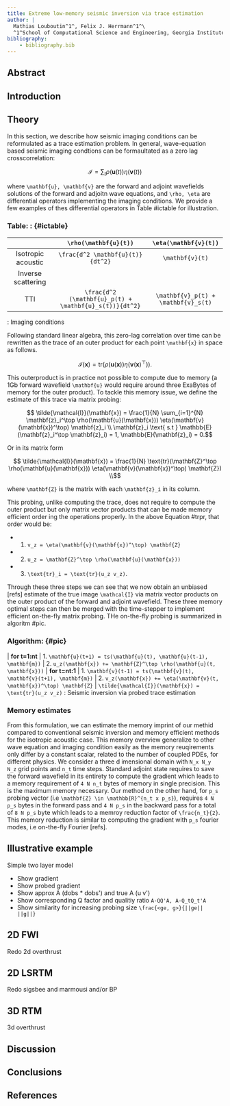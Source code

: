 ```yaml
---
title: Extreme low-memory seismic inversion via trace estimation
author: |
  Mathias Louboutin^1^, Felix J. Herrmann^1^\
  ^1^School of Computational Science and Engineering, Georgia Institute of Technology\
bibliography:
    - bibliography.bib
---
```


## Abstract


## Introduction


## Theory

In this section, we describe how seismic imaging conditions can be reformulated as a trace estimation problem. In general, wave-equation based seismic imaging condtions can be formaultated as a zero lag crosscorrelation:

```math {#iccc}
\mathcal{I} = \sum_t \rho(\mathbf{u}(t)) \eta(\mathbf{v}(t))
```

where ``\mathbf{u}, \mathbf{v}`` are the forward and adjoint wavefields solutions of the forward and adjoitn wave equations, and ``\rho, \eta`` are differential operators implementing the imaging conditions. We provide a few examples of thes differential operators in Table #ictable for illustration.

### Table: : {#ictable}
|        |  ``\rho(\mathbf{u}(t))`` | ``\eta(\mathbf{v}(t))``|
|:------:|:-------------------------:|:----------------------:|
|Isotropic acoustic | ``\frac{d^2 \mathbf{u}(t)}{dt^2}`` | ``\mathbf{v}(t)`` |
| Inverse scattering | | |
| TTI | ``\frac{d^2 (\mathbf{u}_p(t) + \mathbf{u}_s(t))}{dt^2}`` | ``\mathbf{v}_p(t) + \mathbf{v}_s(t)`` |
: Imaging conditions


Following standard linear algebra, this zero-lag correlation over time can be rewritten as the trace of an outer product for each point ``\mathbf{x}`` in space as follows.

```math {#optr}
\mathcal{I}(\mathbf{x}) = \text{tr}(\rho(\mathbf{u}(\mathbf{x})) \eta(\mathbf{v}(\mathbf{x})^\top)).
```

This outerproduct is in practice not possible to compute due to memory (a 1Gb forward wavefield ``\mathbf{u}`` would require around three ExaBytes of memory for the outer product). To tackle this memory issue, we define the estimate of this trace via matrix probing:

```math {#trpr}
    \tilde{\mathcal{I}}(\mathbf{x}) = \frac{1}{N} \sum_{i=1}^{N} \mathbf{z}_i^\top \rho(\mathbf{u}(\mathbf{x})) \eta(\mathbf{v}(\mathbf{x})^\top) \mathbf{z}_i \\
    \mathbf{z}_i \text{ s.t } \mathbb{E}(\mathbf{z}_i^\top \mathbf{z}_i) = 1, \mathbb{E}(\mathbf{z}_i) = 0.
```

Or in its matrix form

```math {#trprM}
    \tilde{\mathcal{I}}(\mathbf{x}) = \frac{1}{N} \text{tr}(\mathbf{Z}^\top \rho(\mathbf{u}(\mathbf{x})) \eta(\mathbf{v}(\mathbf{x})^\top) \mathbf{Z}) \\
```
where ``\mathbf{Z}`` is the matrix with each ``\mathbf{z}_i`` in its column.


This probing, unlike computing the trace, does not require to compute the outer product but only matrix vector products that can be made memory efficient order ing the operations properly. In the above Equation #trpr, that order would be:

- 1. ``v_z = \eta(\mathbf{v}(\mathbf{x})^\top) \mathbf{Z} ``
- 2. ``u_z = \mathbf{Z}^\top \rho(\mathbf{u}(\mathbf{x}))``
- 3. ``\text{tr}_i = \text{tr}(u_z v_z)``.

Through these three steps we can see that we now obtain an unbiased [refs] estimate of the true image ``\mathcal{I}`` via matrix vector products on the outer product of the forward and adjoint wavefield. These three memory optimal steps can then be merged with the time-stepper to implement efficient on-the-fly matrix probing. THe on-the-fly probing is summarized in algoritm #pic\.

### Algorithm: {#pic}
| **for t=1:nt**
| 1. ``\mathbf{u}(t+1) = ts(\mathbf{u}(t), \mathbf{u}(t-1), \mathbf{m})``
| 2. ``u_z(\mathbf{x}) += \mathbf{Z}^\top \rho(\mathbf{u}(t, \mathbf{x}))``
| **for t=nt:1**
| 1. ``\mathbf{v}(t-1) = ts(\mathbf{v}(t), \mathbf{v}(t+1), \mathbf{m})``
| 2. ``v_z(\mathbf{x}) += \eta(\mathbf{v}(t, \mathbf{x})^\top) \mathbf{Z}``
| ``\tilde{\mathcal{I}}(\mathbf{x}) = \text{tr}(u_z v_z)``
: Seismic inversion via probed trace estimation

### Memory estimates

From this formulation, we can estimate the memory imprint of our methid compared to conventional seismic inversion and memory efficient methods for the isotropic acoustic case. This memory overview generalize to other wave equation and imaging condition easily as the memory reuqirements only differ by a constant scalar, related to the number of coupled PDEs, for different physics. We consider a three d imensional domain with ``N_x N_y N_z`` grid points and ``n_t`` time steps. Standard adjoint state requires to save the forward wavefield in its entirety to compute the gradient which leads to a memory requirement of ``4 N n_t`` bytes of memory in single precision. This is the maximum memory necessary. Our method on the other hand, for ``p_s`` probing vector (i.e ``\mathbf{Z} \in \mathbb{R}^{n_t x p_s}``), requires ``4 N p_s`` bytes in the forward pass and ``4 N p_s`` in the backward pass for a total of ``8 N p_s`` byte which leads to a memroy reduction factor of ``\frac{n_t}{2}``. This memory reduction is similar to computing the gradient with ``p_s`` fourier modes, i.e on-the-fly Fourier [refs].

## Illustrative example

Simple two layer model
- Show gradient
- Show probed gradient
- Show approx A (dobs * dobs') and true A (u v')
- Show corresponding Q factor and qualitiy ratio ``A-QQ'A, A-Q_tQ_t'A``
- Show similarity for increasing probing size ``\frac{<ge, g>}{||ge|| ||g||}``

## 2D FWI

Redo 2d overthrust

## 2D LSRTM

Redo sigsbee and marmousi and/or BP

## 3D RTM

3d overthrust

## Discussion

## Conclusions

## References